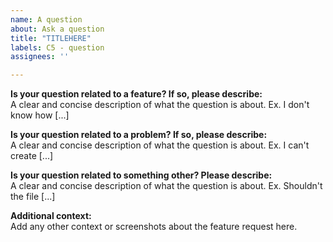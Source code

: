 ```yaml
---
name: A question
about: Ask a question
title: "TITLEHERE"
labels: C5 - question
assignees: ''

---
```


**Is your question related to a feature? If so, please describe:**  
A clear and concise description of what the question is about. Ex. I don't know how [...]

**Is your question related to a problem? If so, please describe:**  
A clear and concise description of what the question is about. Ex. I can't create [...]

**Is your question related to something other? Please describe:**  
A clear and concise description of what the question is about. Ex. Shouldn't the file [...]

**Additional context:**  
Add any other context or screenshots about the feature request here.
